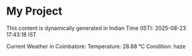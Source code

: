 # My Project

This content is dynamically generated in Indian Time (IST): 2025-08-23 17:43:18 IST


Current Weather in Coimbatore:
Temperature: 28.88 °C
Condition: haze

